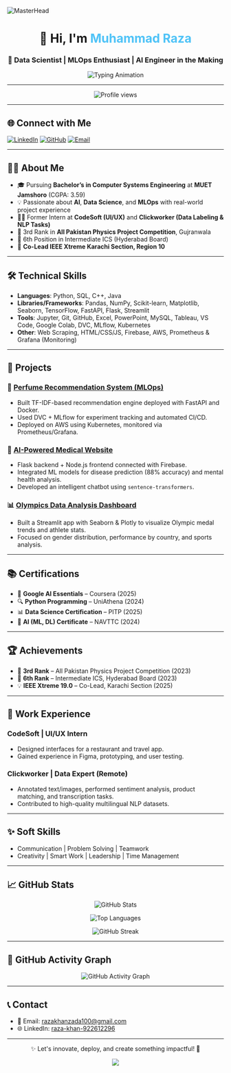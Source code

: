 <!-- Banner -->
![MasterHead](https://repository-images.githubusercontent.com/588181932/e36ec678-7984-4cdd-8e4c-a3932772ff8e)


<h1 align="center">👋 Hi, I'm <span style="color:#4FC3F7;">Muhammad Raza</span></h1>
<h3 align="center">🚀 Data Scientist | MLOps Enthusiast | AI Engineer in the Making</h3>

<p align="center">
  <img src="https://readme-typing-svg.demolab.com/?font=Fira+Code&size=24&duration=3000&pause=1000&center=true&vCenter=true&width=900&lines=AI+with+Purpose;Deploying+Intelligence+at+Scale;From+Prototypes+to+Production;Solving+Problems+with+ML+and+Code" alt="Typing Animation" />
</p>

---

<p align="center">
  <img src="https://komarev.com/ghpvc/?username=Razakhan143&label=Profile%20Views&color=0e75b6&style=flat-square" alt="Profile views"/>
</p>

---

## 🌐 Connect with Me

[![LinkedIn](https://img.shields.io/badge/-LinkedIn-0A66C2?style=for-the-badge&logo=linkedin&logoColor=white)](https://www.linkedin.com/in/raza-khan-922612296/)
[![GitHub](https://img.shields.io/badge/-GitHub-181717?style=for-the-badge&logo=github&logoColor=white)](https://github.com/Razakhan143)
[![Email](https://img.shields.io/badge/-Email-D14836?style=for-the-badge&logo=gmail&logoColor=white)](mailto:razakhanzada100@gmail.com)

---

## 👨‍💻 About Me

- 🎓 Pursuing **Bachelor’s in Computer Systems Engineering** at **MUET Jamshoro** (CGPA: 3.59)
- 💡 Passionate about **AI**, **Data Science**, and **MLOps** with real-world project experience
- 👨‍💼 Former Intern at **CodeSoft (UI/UX)** and **Clickworker (Data Labeling & NLP Tasks)**
- 🥉 3rd Rank in **All Pakistan Physics Project Competition**, Gujranwala
- 🏅 6th Position in Intermediate ICS (Hyderabad Board)
- 🤝 **Co-Lead IEEE Xtreme Karachi Section, Region 10**

---

## 🛠️ Technical Skills

- **Languages**: Python, SQL, C++, Java
- **Libraries/Frameworks**: Pandas, NumPy, Scikit-learn, Matplotlib, Seaborn, TensorFlow, FastAPI, Flask, Streamlit
- **Tools**: Jupyter, Git, GitHub, Excel, PowerPoint, MySQL, Tableau, VS Code, Google Colab, DVC, MLflow, Kubernetes
- **Other**: Web Scraping, HTML/CSS/JS, Firebase, AWS, Prometheus & Grafana (Monitoring)

---

## 🚀 Projects

### 🔬 [Perfume Recommendation System (MLOps)](https://dagshub.com/Razakhan143/PERFUME_HAVEN_MLOPS_PROJECT)
- Built TF-IDF-based recommendation engine deployed with FastAPI and Docker.
- Used DVC + MLflow for experiment tracking and automated CI/CD.
- Deployed on AWS using Kubernetes, monitored via Prometheus/Grafana.

### 🧠 [AI-Powered Medical Website](https://github.com/Razakhan143/ITPhealthcare)
- Flask backend + Node.js frontend connected with Firebase.
- Integrated ML models for disease prediction (88% accuracy) and mental health analysis.
- Developed an intelligent chatbot using `sentence-transformers`.

### 📊 [Olympics Data Analysis Dashboard](https://olympics-analysis8.streamlit.app/)
- Built a Streamlit app with Seaborn & Plotly to visualize Olympic medal trends and athlete stats.
- Focused on gender distribution, performance by country, and sports analysis.

---

## 📚 Certifications

- 🧠 **Google AI Essentials** – Coursera (2025)
- 🔍 **Python Programming** – UniAthena (2024)
- 📊 **Data Science Certification** – PITP (2025)
- 🤖 **AI (ML, DL) Certificate** – NAVTTC (2024)

---

## 🏆 Achievements

- 🏅 **3rd Rank** – All Pakistan Physics Project Competition (2023)
- 🏅 **6th Rank** – Intermediate ICS, Hyderabad Board (2023)
- 💡 **IEEE Xtreme 19.0** – Co-Lead, Karachi Section (2025)

---

## 💼 Work Experience

### CodeSoft | UI/UX Intern
- Designed interfaces for a restaurant and travel app.
- Gained experience in Figma, prototyping, and user testing.

### Clickworker | Data Expert (Remote)
- Annotated text/images, performed sentiment analysis, product matching, and transcription tasks.
- Contributed to high-quality multilingual NLP datasets.

---

## ✨ Soft Skills

- Communication | Problem Solving | Teamwork  
- Creativity | Smart Work | Leadership | Time Management

---

## 📈 GitHub Stats

<p align="center">
  <img src="https://github-readme-stats.vercel.app/api?username=Razakhan143&show_icons=true&theme=radical&hide_border=true" alt="GitHub Stats" />
</p>

<p align="center">
  <img src="https://github-readme-stats.vercel.app/api/top-langs/?username=Razakhan143&layout=compact&theme=radical&hide_border=true" alt="Top Languages" />
</p>

<p align="center">
  <img src="https://github-readme-streak-stats.herokuapp.com/?user=Razakhan143&theme=radical&hide_border=true" alt="GitHub Streak" />
</p>

---

## 🐍 GitHub Activity Graph

<p align="center">
  <img src="https://github-readme-activity-graph.vercel.app/graph?username=Razakhan143&theme=react-dark&area=true&hide_border=true" alt="GitHub Activity Graph" />
</p>

---

## 📞 Contact

- 📧 Email: [razakhanzada100@gmail.com](mailto:razakhanzada100@gmail.com)  
- 🌐 LinkedIn: [raza-khan-922612296](https://www.linkedin.com/in/raza-khan-922612296/)

---

<p align="center">✨ Let's innovate, deploy, and create something impactful! 🚀</p>
<p align="center">
  <img src="https://capsule-render.vercel.app/api?type=waving&height=100&color=gradient&section=footer"/>
</p>

